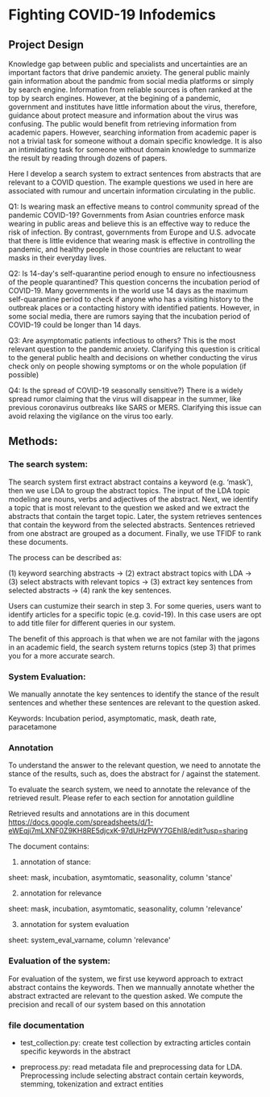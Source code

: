 # Fighting COVID-19 Infodemics 
## Project Design

Knowledge gap between public and specialists and uncertainties are an important factors that drive pandemic anxiety. The general public mainly gain information about the pandmic from social media platforms or simply by search engine. Information from reliable sources is often ranked at the top by search engines. However, at the begining of a pandemic, government and institutes have little information about the virus, therefore, guidance about protect measure and information about the virus was confusing. The public would benefit from retrieving information from academic papers. However, searching information from academic paper is not a trivial task for someone without a domain specific knowledge. It is also an intimidating task for someone without domain knowledge to summarize the result by reading through dozens of papers.

Here I develop a search system to extract sentences from abstracts that are relevant to a COVID question. The example questions we used in here are associated with rumour and uncertain information circulating in the public. 

Q1: Is wearing mask an effective means to control community spread of the pandemic COVID-19? Governments from Asian countries enforce mask wearing in public areas and believe this is an effective way to reduce the risk of infection. By contrast, governments from Europe and U.S. advocate that there is little evidence that wearing mask is effective in controlling the pandemic, and healthy people in those countries are reluctant to wear masks in their everyday lives. 

Q2: Is 14-day's self-quarantine period enough to ensure no infectiousness of the people quarantined? This question concerns the incubation period of COVID-19. Many governments in the world use 14 days as the maximum self-quarantine period to check if anyone who has a visiting history to the outbreak places or a contacting history with identified patients. However, in some social media, there are rumors saying that the incubation period of COVID-19 could be longer than 14 days. 

Q3: Are asymptomatic patients infectious to others? This is the most relevant question to the pandemic anxiety. Clarifying this question is critical to the general public health and decisions on whether conducting the virus check only on people showing symptoms or on the whole population (if possible)

Q4: Is the spread of COVID-19 seasonally sensitive?} There is a widely spread rumor claiming that the virus will disappear in the summer, like previous coronavirus outbreaks like SARS or MERS. Clarifying this issue can avoid relaxing the vigilance on the virus too early. 


## Methods:
###  The search system:
The search system first extract abstract contains a keyword (e.g. ‘mask’), then we use LDA to group the abstract topics. The input of the LDA topic modeling are nouns, verbs and adjectives of the abstract. Next, we identify a topic that is most relevant to the question we asked and we extract the abstracts that contain the target topic. Later, the system retrieves sentences that contain the keyword from the selected abstracts. Sentences retrieved from one abstract are grouped as a document. Finally, we use TFIDF to rank these documents.

The process can be described as:

(1) keyword searching abstracts -> (2) extract abstract topics with LDA -> (3) select abstracts with relevant topics -> (3) extract key sentences from selected abstracts -> (4) rank the key sentences.

Users can custumize their search in step 3. For some queries, users want to identify articles for a specific topic (e.g. covid-19). In this case users are opt to add title filer for different queries in our system.

The benefit of this approach is that when we are not familar with the jagons in an academic field, the search system returns topics (step 3) that primes you for a more accurate search.



### System Evaluation:
We manually annotate the key sentences to identify the stance of the result sentences and whether these sentences are relevant to the question asked.


Keywords:
Incubation period, asymptomatic, mask, death rate, paracetamone


### Annotation
To understand the answer to the relevant question, we need to annotate the stance of the results, such as, does the abstract for / against the statement. 

To evaluate the search system, we need to annotate the relevance of the retrieved result. Please refer to each section for annotation guildline

Retrieved results and annotations are in this document 
https://docs.google.com/spreadsheets/d/1-eWEqji7mLXNF0Z9KH8RE5djcxK-97dUHzPWY7GEhI8/edit?usp=sharing

The document contains:

1. annotation of stance:

sheet: mask, incubation, asymtomatic, seasonality, column 'stance'

2. annotation for relevance

sheet: mask, incubation, asymtomatic, seasonality, column 'relevance'

3. annotation for system evaluation 

sheet: system_eval_varname, column 'relevance'


### Evaluation of the system:
For evaluation of the system, we first use keyword approach to extract abstract contains the keywords. Then we mannually annotate whether the abstract extracted are relevant to the question asked. We compute the precision and recall of our system based on this annotation 



### file documentation

* test_collection.py: create test collection by extracting articles contain specific keywords in the abstract

* preprocess.py: read metadata file and preprocessing data for LDA. Preprocessing include selecting abstract contain certain keywords, stemming, tokenization and extract entities


























